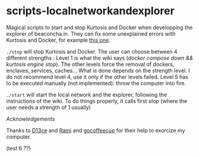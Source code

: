 # scripts-localnetworkandexplorer
Magical scripts to start and stop Kurtosis and Docker when developping the explorer of beaconcha.in. They can fix some unexplained errors with Kurtosis and Docker, for example [this one](https://github.com/kurtosis-tech/kurtosis/issues/1769).

`./stop` will stop Kurtosis and Docker. The user can choose between 4 different strengths :
Level 1 is what the wiki says (_docker compose down && kurtosis engine stop_). The other levels force the removal of dockers, enclaves, services, caches... What is done depends on the strength level.
I do not recommend level 4, use it only if the other levels failed.
Level 5 has to be executed manually (not implemented): throw the computer into fire.

`./start` will start the local network and the explorer, following the instructions of the wiki. To do things properly, it calls first _stop_ (where the user needs a strength of 1 usually)

*Acknowledgements*

Thanks to [D13ce](https://github.com/D13ce) and [Rami](https://github.com/remoterami) and [gocoffeecup](https://github.com/gocoffeecup) for their help to exorcize my computer.

(test 6 ??)


